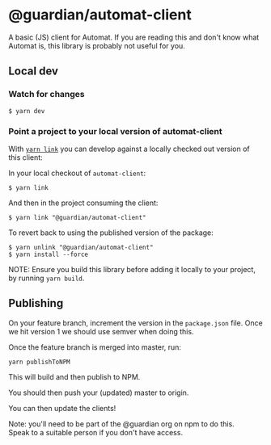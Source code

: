 # @guardian/automat-client

A basic (JS) client for Automat. If you are reading this and don't know
what Automat is, this library is probably not useful for you.

## Local dev

### Watch for changes

```
$ yarn dev
```

### Point a project to your local version of automat-client

With [`yarn link`] you can develop against a locally checked out version of
this client:

In your local checkout of `automat-client`:

```
$ yarn link
```

And then in the project consuming the client:

```
$ yarn link "@guardian/automat-client"
```

To revert back to using the published version of the package:

```
$ yarn unlink "@guardian/automat-client"
$ yarn install --force
```

[`yarn link`]: https://classic.yarnpkg.com/en/docs/cli/link/

NOTE: Ensure you build this library before adding it locally to your project, by running `yarn build`.

## Publishing

On your feature branch, increment the version in the `package.json` file.
Once we hit version 1 we should use semver when doing this.

Once the feature branch is merged into master, run:

    yarn publishToNPM

This will build and then publish to NPM.

You should then push your (updated) master to origin.

You can then update the clients!

Note: you'll need to be part of the @guardian org on npm to do this.\
Speak to a suitable person if you don't have access.
